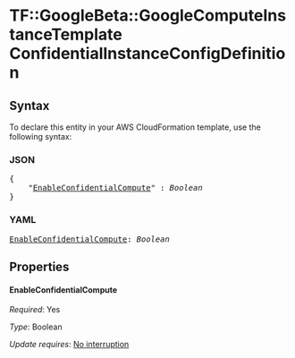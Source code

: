 # TF::GoogleBeta::GoogleComputeInstanceTemplate ConfidentialInstanceConfigDefinition

## Syntax

To declare this entity in your AWS CloudFormation template, use the following syntax:

### JSON

<pre>
{
    "<a href="#enableconfidentialcompute" title="EnableConfidentialCompute">EnableConfidentialCompute</a>" : <i>Boolean</i>
}
</pre>

### YAML

<pre>
<a href="#enableconfidentialcompute" title="EnableConfidentialCompute">EnableConfidentialCompute</a>: <i>Boolean</i>
</pre>

## Properties

#### EnableConfidentialCompute

_Required_: Yes

_Type_: Boolean

_Update requires_: [No interruption](https://docs.aws.amazon.com/AWSCloudFormation/latest/UserGuide/using-cfn-updating-stacks-update-behaviors.html#update-no-interrupt)

